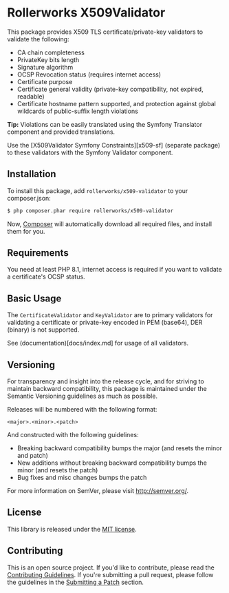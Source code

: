 Rollerworks X509Validator
=========================

This package provides X509 TLS certificate/private-key validators to
validate the following:

* CA chain completeness
* PrivateKey bits length
* Signature algorithm
* OCSP Revocation status (requires internet access)
* Certificate purpose
* Certificate general validity (private-key compatibility, not expired, readable)
* Certificate hostname pattern supported, and protection
  against global wildcards of public-suffix length violations

**Tip:** Violations can be easily translated using the Symfony Translator
component and provided translations.

Use the [X509Validator Symfony Constraints][x509-sf] (separate package)
to these validators with the Symfony Validator component.

## Installation

To install this package, add `rollerworks/x509-validator` to your composer.json:

```bash
$ php composer.phar require rollerworks/x509-validator
```

Now, [Composer][composer] will automatically download all required files,
and install them for you.

## Requirements

You need at least PHP 8.1, internet access is required if you want to
validate a certificate's OCSP status.

## Basic Usage

The `CertificateValidator` and `KeyValidator` are to primary validators
for validating a certificate or private-key encoded in PEM (base64), 
DER (binary) is not supported.

See (documentation)[docs/index.md] for usage of all validators.

## Versioning

For transparency and insight into the release cycle, and for striving to
maintain backward compatibility, this package is maintained under the
Semantic Versioning guidelines as much as possible.

Releases will be numbered with the following format:

`<major>.<minor>.<patch>`

And constructed with the following guidelines:

* Breaking backward compatibility bumps the major (and resets the minor and patch)
* New additions without breaking backward compatibility bumps the minor (and resets the patch)
* Bug fixes and misc changes bumps the patch

For more information on SemVer, please visit <http://semver.org/>.

## License

This library is released under the [MIT license](LICENSE).

## Contributing

This is an open source project. If you'd like to contribute,
please read the [Contributing Guidelines][contributing]. If you're submitting
a pull request, please follow the guidelines in the [Submitting a Patch][patches] section.

[composer]: https://getcomposer.org/doc/00-intro.md
[flex]: https://symfony.com/doc/current/setup/flex.html
[contributing]: https://contributing.rollerscapes.net/
[patches]: https://contributing.rollerscapes.net/latest/patches.html

